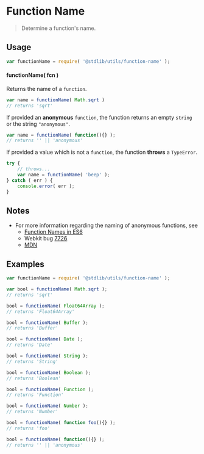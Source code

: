 # Function Name

> Determine a function's name.


<section class="usage">

## Usage

``` javascript
var functionName = require( '@stdlib/utils/function-name' );
```

#### functionName( fcn )

Returns the name of a `function`.

``` javascript
var name = functionName( Math.sqrt )
// returns 'sqrt'
```

If provided an __anonymous__ `function`, the function returns an empty `string` or the string `"anonymous"`.

``` javascript
var name = functionName( function(){} );
// returns '' || 'anonymous'
```

If provided a value which is not a `function`, the function __throws__ a `TypeError`.

``` javascript
try {
    // throws...
    var name = functionName( 'beep' );
} catch ( err ) {
    console.error( err );
}
```
</section>

<!-- /.usage -->

<section class="notes">

## Notes

* For more information regarding the naming of anonymous functions, see
  - [Function Names in ES6][2ality]
  - Webkit bug [7726][webkit-bug-7726]
  - [MDN][mdn]

</section>

<!-- /.notes -->


<section class="examples">

## Examples

``` javascript
var functionName = require( '@stdlib/utils/function-name' );

var bool = functionName( Math.sqrt );
// returns 'sqrt'

bool = functionName( Float64Array );
// returns 'Float64Array'

bool = functionName( Buffer );
// returns 'Buffer'

bool = functionName( Date );
// returns 'Date'

bool = functionName( String );
// returns 'String'

bool = functionName( Boolean );
// returns 'Boolean'

bool = functionName( Function );
// returns 'Function'

bool = functionName( Number );
// returns 'Number'

bool = functionName( function foo(){} );
// returns 'foo'

bool = functionName( function(){} );
// returns '' || 'anonymous'
```

</section>

<!-- /.examples -->


<section class="links">

[2ality]: http://www.2ality.com/2015/09/function-names-es6.html
[webkit-bug-7726]: https://bugs.webkit.org/show_bug.cgi?id=7726
[mdn]: https://developer.mozilla.org/en-US/docs/Web/JavaScript/Reference/Global_Objects/Function/name

</section>

<!-- /.links -->
